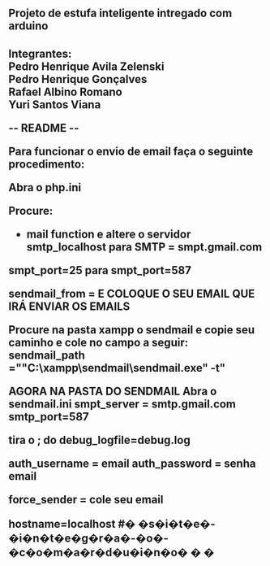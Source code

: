 <h2>Projeto de estufa inteligente intregado com arduino<h2>

Integrantes:<br>
Pedro Henrique Avila Zelenski <br>
Pedro Henrique Gonçalves <br>
Rafael Albino Romano <br>
Yuri Santos Viana <br>


-- README --

Para funcionar o envio de email faça o seguinte procedimento:

Abra o php.ini 

Procure:

- mail function e altere o servidor smtp_localhost para SMTP = smpt.gmail.com

smpt_port=25 para smpt_port=587


sendmail_from = E COLOQUE O SEU EMAIL QUE IRÁ ENVIAR OS EMAILS

Procure na pasta xampp o sendmail e copie seu caminho e cole no campo a seguir:
sendmail_path ="\"C:\xampp\sendmail\sendmail.exe\" -t"


AGORA NA PASTA DO SENDMAIL
Abra o sendmail.ini
smpt_server = smtp.gmail.com
smtp_port=587

tira o ; do debug_logfile=debug.log

auth_username = email
auth_password = senha email

force_sender = cole seu email

hostname=localhost
#� �s�i�t�e�-�i�n�t�e�g�r�a�-�o�-�c�o�m�a�r�d�u�i�n�o�
�
�
